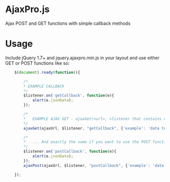 AjaxPro.js
==================

Ajax POST and GET functions with simple callback methods

Usage
==================
Include jQuery 1.7+ and jquery.ajaxpro.min.js in your layout and use either GET or POST functions like so:
```javascript
	$(document).ready(function(){

		/*
		* EXAMPLE CALLBACK
		*/
		$listener.on('getCallback', function(e){
			alert(e.jsonData);
		});

		/*
		*	EXAMPLE AJAX GET - ajaxGet(<url>, <listener that contains callback>, <callback name>, <data object to send>);
		*/
		ajaxGet(ajaxUrl, $listener, "getCallback", {'example': 'data to send'});

		/*
		*	... And exactly the same if you want to use the POST function
		*/
		$listener.on('postCallback', function(e){
			alert(e.jsonData);
		});
		ajaxPost(ajaxUrl, $listener, "postCallback", {'example': 'data to send'});

	});
```
